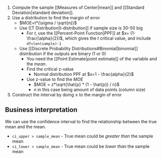 1. Compute the sample [[Measures of Center|mean]] and [[Standard Deviation|standard deviation]].
2. Use a distribution to find the margin of error
	- $MOE=t*(\sigma / \sqrt{n})$
	- Use [[T Distribution|t-distribution]] if sample size is 30-50 big
		- For $t$, use the [[Percent-Point Function|PPF]] at $x= (1- \frac{\alpha}{2})$, which gives the $t$ critical value, and include `df=len(sample)-1`
	- Use [[Discrete Probability Distributions#Binomial|binomial]] distribution if the outputs are binary (1 or 0)
		- You need the [[Point Estimate|point estimate]] of the variable and the *mean*.
		- Find the critical z-value
			- Normal distribution PPF at $x=1 - \frac{alpha}{2}$
		- Use z-value to find the $MOE$
			- $MOE = z*\sqrt{\hat{p} * (1 - \hat{p}) / n}$
			- $n$ in this case being amount of data points (column size)
3. Construct the interval by doing $\pm$ to the margin of error

## Business interpretation
We can use the confidence interval to find the relationship between the true mean and the mean.
- `ci_upper > sample_mean` - True mean could be *greater than* the sample mean
- `ci_lower < sample_mean` - True mean could be *lower than* the sample mean